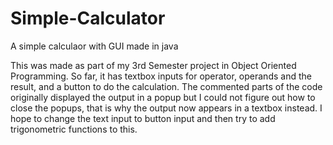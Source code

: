 # Simple-Calculator
A simple calculaor with GUI made in java

This was made as part of my 3rd Semester project in Object Oriented Programming. So far, it has textbox inputs for operator, operands and the result, and
a button to do the calculation. The commented parts of the code originally displayed the output in a popup but I could not figure out how to close the popups,
that is why the output now appears in a textbox instead. I hope to change the text input to button input and then try to add trigonometric functions to this.
